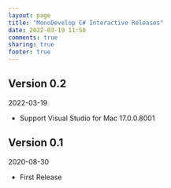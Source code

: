 ```yaml
---
layout: page
title: "MonoDevelop C# Interactive Releases"
date: 2022-03-19 11:50
comments: true
sharing: true
footer: true
---
```


## Version 0.2

2022-03-19

 * Support Visual Studio for Mac 17.0.0.8001

## Version 0.1

2020-08-30

 * First Release
 
